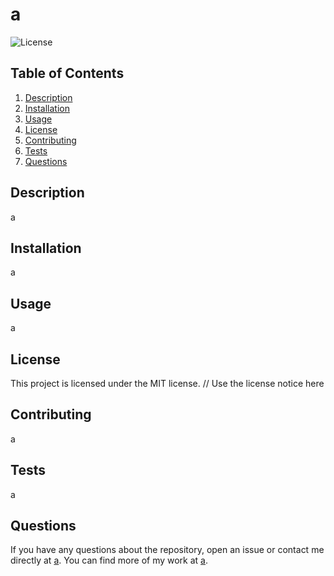 # a

![License](https://img.shields.io/badge/license-MIT-brightgreen.svg)

## Table of Contents
1. [Description](#description)
2. [Installation](#installation)
3. [Usage](#usage)
4. [License](#license)
5. [Contributing](#contributing)
6. [Tests](#tests)
7. [Questions](#questions)

## Description
a

## Installation
a

## Usage
a

## License
This project is licensed under the MIT license.  // Use the license notice here

## Contributing
a

## Tests
a

## Questions
If you have any questions about the repository, open an issue or contact me directly at [a](mailto:a). You can find more of my work at [a](https://github.com/a).
    